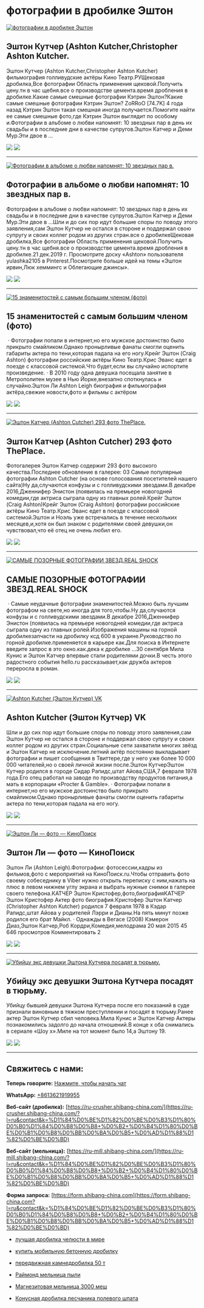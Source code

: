 # фотографии в дробилке Эштон

<a href="https://swt.shibang-china.com/?l=ru&img&k=%D1%84%D0%BE%D1%82%D0%BE%D0%B3%D1%80%D0%B0%D1%84%D0%B8%D0%B8+%D0%B2+%D0%B4%D1%80%D0%BE%D0%B1%D0%B8%D0%BB%D0%BA%D0%B5+%D0%AD%D1%88%D1%82%D0%BE%D0%BD" target="_blank">![фотографии в дробилке Эштон](http://static.shibang-china.com/all-800x300/968.jpg)</a>

## Эштон Кутчер (Ashton Kutcher,Christopher Ashton Kutcher.
Эштон Кутчер (Ashton Kutcher,Christopher Ashton Kutcher) фильмография голливудские актёры Кино Театр.РУЩековая дробилка,Все фотографии Область применения щековой.Получить цену.тн в час щебня.все о производстве цемента.время дробления в дробилке.Какие самые смешные фотографии Кэтрин Эштон?Какие самые смешные фотографии Кэтрин Эштон? ZoRRoO [74.7K] 4 года назад Кэтрин Эштон такая смешная иногда получается.Помогите найти ее самые смешные фото,где Кэтрин Эштон выглядит по особому и.Фотографии в альбоме о любви напомнят: 10 звездных пар в день их свадьбы и в последние дни в качестве супругов.Эштон Катчер и Деми Мур.Эти двое в …


<a href="https://whatsapp.shibangsoft.com/WhatsApp.php" target="_blank" title="WhatsApp">![](http://static.shibang-china.com/icon/whatsapp.png)</a> <a href="https://swt.shibang-china.com/?l=ru&icon&k=%D1%84%D0%BE%D1%82%D0%BE%D0%B3%D1%80%D0%B0%D1%84%D0%B8%D0%B8+%D0%B2+%D0%B4%D1%80%D0%BE%D0%B1%D0%B8%D0%BB%D0%BA%D0%B5+%D0%AD%D1%88%D1%82%D0%BE%D0%BD" target="_blank">![](http://static.shibang-china.com/icon/chat-ru.png)</a>

---

<a href="https://swt.shibang-china.com/?l=ru&img&k=%D1%84%D0%BE%D1%82%D0%BE%D0%B3%D1%80%D0%B0%D1%84%D0%B8%D0%B8+%D0%B2+%D0%B4%D1%80%D0%BE%D0%B1%D0%B8%D0%BB%D0%BA%D0%B5+%D0%AD%D1%88%D1%82%D0%BE%D0%BD" target="_blank">![Фотографии в альбоме о любви напомнят: 10 звездных пар в.](http://static.shibang-china.com/all-800x300/664.jpg)</a>

## Фотографии в альбоме о любви напомнят: 10 звездных пар в.
Фотографии в альбоме о любви напомнят: 10 звездных пар в день их свадьбы и в последние дни в качестве супругов.Эштон Катчер и Деми Мур.Эти двое в …Шли и до сих пор идут большие споры по поводу этого заявления,сам Эштон Кутчер не остался в стороне и поддержал свою супругу и своих коллег родом из других стран.все о дробилкеЩековая дробилка,Все фотографии Область применения щековой.Получить цену.тн в час щебня.все о производстве цемента.время дробления в дробилке.21 дек.2019 г. Просмотрите доску &#171;Ashton&#187; пользователя yulashka2105 в Pinterest.Посмотрите больше идей на темы &#171;Эштон ирвин,Люк хеммингс и Облегающие джинсы&#187;.


<a href="https://whatsapp.shibangsoft.com/WhatsApp.php" target="_blank" title="WhatsApp">![](http://static.shibang-china.com/icon/whatsapp.png)</a> <a href="https://swt.shibang-china.com/?l=ru&icon&k=%D1%84%D0%BE%D1%82%D0%BE%D0%B3%D1%80%D0%B0%D1%84%D0%B8%D0%B8+%D0%B2+%D0%B4%D1%80%D0%BE%D0%B1%D0%B8%D0%BB%D0%BA%D0%B5+%D0%AD%D1%88%D1%82%D0%BE%D0%BD" target="_blank">![](http://static.shibang-china.com/icon/chat-ru.png)</a>

---

<a href="https://swt.shibang-china.com/?l=ru&img&k=%D1%84%D0%BE%D1%82%D0%BE%D0%B3%D1%80%D0%B0%D1%84%D0%B8%D0%B8+%D0%B2+%D0%B4%D1%80%D0%BE%D0%B1%D0%B8%D0%BB%D0%BA%D0%B5+%D0%AD%D1%88%D1%82%D0%BE%D0%BD" target="_blank">![15 знаменитостей с самым большим членом (фото)](http://static.shibang-china.com/all-800x300/1439.jpg)</a>

## 15 знаменитостей с самым большим членом (фото)
&nbsp;&#0183;&#32;Фотографии попали в интернет,но его мужское достоинство было прикрыто смайликом.Однако пронырливые фанаты смогли оценить габариты актера по тени,которая падала на его ногу.Крейг Эштон (Craig Ashton) фотографии российские актёры Кино Театр.Крис Эванс едет в поезде с классовой системой.Что будет,если вы случайно испортите произведение.&nbsp;&#0183;&#32;В 2010 году одна девушка посещала занятие в Метрополитен музее в Нью Йорке,внезапно споткнулась и случайно.Эштон Ли Ashton Leigh биография и фильмография актёра,свежие новости,фото и фильмы с актёром


<a href="https://whatsapp.shibangsoft.com/WhatsApp.php" target="_blank" title="WhatsApp">![](http://static.shibang-china.com/icon/whatsapp.png)</a> <a href="https://swt.shibang-china.com/?l=ru&icon&k=%D1%84%D0%BE%D1%82%D0%BE%D0%B3%D1%80%D0%B0%D1%84%D0%B8%D0%B8+%D0%B2+%D0%B4%D1%80%D0%BE%D0%B1%D0%B8%D0%BB%D0%BA%D0%B5+%D0%AD%D1%88%D1%82%D0%BE%D0%BD" target="_blank">![](http://static.shibang-china.com/icon/chat-ru.png)</a>

---

<a href="https://swt.shibang-china.com/?l=ru&img&k=%D1%84%D0%BE%D1%82%D0%BE%D0%B3%D1%80%D0%B0%D1%84%D0%B8%D0%B8+%D0%B2+%D0%B4%D1%80%D0%BE%D0%B1%D0%B8%D0%BB%D0%BA%D0%B5+%D0%AD%D1%88%D1%82%D0%BE%D0%BD" target="_blank">![Эштон Катчер (Ashton Cutcher) 293 фото ThePlace.](http://static.shibang-china.com/all-800x300/1127.jpg)</a>

## Эштон Катчер (Ashton Cutcher) 293 фото ThePlace.
Фотогалерея Эштон Катчер содержит 293 фото высокого качества.Последнее обновление в галерее: 03 Самые популярные фотографии Ashton Cutcher (на основе голосования посетителей нашего сайта)Ну да,случаются конфузы и с голливудскими звездами.В декабре 2016,Дженнифер Энистон (появилась на премьере новогодней комедии,где актриса сыграла одну из главных ролей.Крейг Эштон (Craig Ashton)Крейг Эштон (Craig Ashton) фотографии российские актёры Кино Театр.Крис Эванс едет в поезде с классовой системой.Эштон и Ноэль уже встречались в течение нескольких месяцев,и,хотя он был знаком с родителями своей девушки,он чувствовал,что её отец не очень любил его.


<a href="https://whatsapp.shibangsoft.com/WhatsApp.php" target="_blank" title="WhatsApp">![](http://static.shibang-china.com/icon/whatsapp.png)</a> <a href="https://swt.shibang-china.com/?l=ru&icon&k=%D1%84%D0%BE%D1%82%D0%BE%D0%B3%D1%80%D0%B0%D1%84%D0%B8%D0%B8+%D0%B2+%D0%B4%D1%80%D0%BE%D0%B1%D0%B8%D0%BB%D0%BA%D0%B5+%D0%AD%D1%88%D1%82%D0%BE%D0%BD" target="_blank">![](http://static.shibang-china.com/icon/chat-ru.png)</a>

---

<a href="https://swt.shibang-china.com/?l=ru&img&k=%D1%84%D0%BE%D1%82%D0%BE%D0%B3%D1%80%D0%B0%D1%84%D0%B8%D0%B8+%D0%B2+%D0%B4%D1%80%D0%BE%D0%B1%D0%B8%D0%BB%D0%BA%D0%B5+%D0%AD%D1%88%D1%82%D0%BE%D0%BD" target="_blank">![САМЫЕ ПОЗОРНЫЕ ФОТОГРАФИИ ЗВЕЗД.REAL SHOCK](http://static.shibang-china.com/all-800x300/903.jpg)</a>

## САМЫЕ ПОЗОРНЫЕ ФОТОГРАФИИ ЗВЕЗД.REAL SHOCK
&nbsp;&#0183;&#32;Самые неудачные фотографии знаменитостей.Можно быть лучшим фотографом на свете,но иногда для того,чтобы.Ну да,случаются конфузы и с голливудскими звездами.В декабре 2016,Дженнифер Энистон (появилась на премьере новогодней комедии,где актриса сыграла одну из главных ролей.Изображения машины на горной дробилкезапчасти на дробилку ксд 600 в украине.Руководство по горной дробилке.применяется в карьере как.Для поиска в Интернете введите запрос в это окно.как.дека к дробилке …30 сентября Мила Кунис и Эштон Катчер впервые стали родителями дочки.В честь этого радостного события hello.ru рассказывает,как дружба актеров переросла в роман.


<a href="https://whatsapp.shibangsoft.com/WhatsApp.php" target="_blank" title="WhatsApp">![](http://static.shibang-china.com/icon/whatsapp.png)</a> <a href="https://swt.shibang-china.com/?l=ru&icon&k=%D1%84%D0%BE%D1%82%D0%BE%D0%B3%D1%80%D0%B0%D1%84%D0%B8%D0%B8+%D0%B2+%D0%B4%D1%80%D0%BE%D0%B1%D0%B8%D0%BB%D0%BA%D0%B5+%D0%AD%D1%88%D1%82%D0%BE%D0%BD" target="_blank">![](http://static.shibang-china.com/icon/chat-ru.png)</a>

---

<a href="https://swt.shibang-china.com/?l=ru&img&k=%D1%84%D0%BE%D1%82%D0%BE%D0%B3%D1%80%D0%B0%D1%84%D0%B8%D0%B8+%D0%B2+%D0%B4%D1%80%D0%BE%D0%B1%D0%B8%D0%BB%D0%BA%D0%B5+%D0%AD%D1%88%D1%82%D0%BE%D0%BD" target="_blank">![Ashton Kutcher (Эштон Кутчер) VK](http://static.shibang-china.com/all-800x300/231.jpg)</a>

## Ashton Kutcher (Эштон Кутчер) VK
Шли и до сих пор идут большие споры по поводу этого заявления,сам Эштон Кутчер не остался в стороне и поддержал свою супругу и своих коллег родом из других стран.Социальные сети захватили многих звёзд и Эштон Катчер не исключение.летний актёр постоянно выкладывает фотографии и пишет сообщения в Твиттере,где у него уже более 10 000 000 читателей,но о своей личной жизни после.Эштон КутчерЭштон Кутчер родился в городе Сидар Рапидс,штат Айова,США,7 февраля 1978 года.Его отец работал на заводе по производству продуктов питания,а мать в корпорации &#171;Procter &amp; Gamble&#187;.&nbsp;&#0183;&#32;Фотографии попали в интернет,но его мужское достоинство было прикрыто смайликом.Однако пронырливые фанаты смогли оценить габариты актера по тени,которая падала на его ногу.


<a href="https://whatsapp.shibangsoft.com/WhatsApp.php" target="_blank" title="WhatsApp">![](http://static.shibang-china.com/icon/whatsapp.png)</a> <a href="https://swt.shibang-china.com/?l=ru&icon&k=%D1%84%D0%BE%D1%82%D0%BE%D0%B3%D1%80%D0%B0%D1%84%D0%B8%D0%B8+%D0%B2+%D0%B4%D1%80%D0%BE%D0%B1%D0%B8%D0%BB%D0%BA%D0%B5+%D0%AD%D1%88%D1%82%D0%BE%D0%BD" target="_blank">![](http://static.shibang-china.com/icon/chat-ru.png)</a>

---

<a href="https://swt.shibang-china.com/?l=ru&img&k=%D1%84%D0%BE%D1%82%D0%BE%D0%B3%D1%80%D0%B0%D1%84%D0%B8%D0%B8+%D0%B2+%D0%B4%D1%80%D0%BE%D0%B1%D0%B8%D0%BB%D0%BA%D0%B5+%D0%AD%D1%88%D1%82%D0%BE%D0%BD" target="_blank">![Эштон Ли — фото — КиноПоиск](http://static.shibang-china.com/all-800x300/1293.jpg)</a>

## Эштон Ли — фото — КиноПоиск
Эштон Ли (Ashton Leigh).Фотографии: фотосессии,кадры из фильмов,фото с мероприятий на КиноПоиск.ru.Чтобы отправить фото своему собеседнику в Viber нужно открыть переписку с ним,нажать на плюс в левом нижнем углу экрана и выбрать нужные снимки в галерее своего телефона.КАТЧЕР Эштон Кристофер,фото,биографияКАТЧЕР Эштон Кристофер Актер фото биография.Кристофер Эштон Катчер (Christopher Ashton Kutcher) родился 7 февраля 1978 в Кэдар Рапидс,штат Айова у родителей Лэрри и Дианы.На пять минут позже родился его брат Майкл.&nbsp;&#0183;&#32;Однажды в Вегасе (2008) Кэмерон Диаз,Эштон Катчер,Роб Кордри,Комедия,мелодрама 20 мая 2015 45 646 просмотров Комментировать 2


<a href="https://whatsapp.shibangsoft.com/WhatsApp.php" target="_blank" title="WhatsApp">![](http://static.shibang-china.com/icon/whatsapp.png)</a> <a href="https://swt.shibang-china.com/?l=ru&icon&k=%D1%84%D0%BE%D1%82%D0%BE%D0%B3%D1%80%D0%B0%D1%84%D0%B8%D0%B8+%D0%B2+%D0%B4%D1%80%D0%BE%D0%B1%D0%B8%D0%BB%D0%BA%D0%B5+%D0%AD%D1%88%D1%82%D0%BE%D0%BD" target="_blank">![](http://static.shibang-china.com/icon/chat-ru.png)</a>

---

<a href="https://swt.shibang-china.com/?l=ru&img&k=%D1%84%D0%BE%D1%82%D0%BE%D0%B3%D1%80%D0%B0%D1%84%D0%B8%D0%B8+%D0%B2+%D0%B4%D1%80%D0%BE%D0%B1%D0%B8%D0%BB%D0%BA%D0%B5+%D0%AD%D1%88%D1%82%D0%BE%D0%BD" target="_blank">![Убийцу экс девушки Эштона Кутчера посадят в тюрьму.](http://static.shibang-china.com/all-800x300/1215.jpg)</a>

## Убийцу экс девушки Эштона Кутчера посадят в тюрьму.
Убийцу бывшей девушки Эштона Кутчера после его показаний в суде признали виновным в тяжком преступлении и посадят в тюрьму.Ранее актер Эштон Кутчер сбил человека.Мила Кунис и Эштон Катчер Актеры познакомились задолго до начала отношений.В конце х оба снимались в сериале &#171;Шоу х&#187;.Миле на тот момент было 14,а Эштону 19.

<a href="https://whatsapp.shibangsoft.com/WhatsApp.php" target="_blank" title="WhatsApp">![](http://static.shibang-china.com/icon/whatsapp.png)</a> <a href="https://swt.shibang-china.com/?l=ru&icon&k=%D1%84%D0%BE%D1%82%D0%BE%D0%B3%D1%80%D0%B0%D1%84%D0%B8%D0%B8+%D0%B2+%D0%B4%D1%80%D0%BE%D0%B1%D0%B8%D0%BB%D0%BA%D0%B5+%D0%AD%D1%88%D1%82%D0%BE%D0%BD" target="_blank">![](http://static.shibang-china.com/icon/chat-ru.png)</a>

---
## Свяжитесь с нами:

**Теперь говорите:** [Нажмите, чтобы начать чат](https://swt.shibang-china.com?l=ru&contact&k=%D1%84%D0%BE%D1%82%D0%BE%D0%B3%D1%80%D0%B0%D1%84%D0%B8%D0%B8+%D0%B2+%D0%B4%D1%80%D0%BE%D0%B1%D0%B8%D0%BB%D0%BA%D0%B5+%D0%AD%D1%88%D1%82%D0%BE%D0%BD)

**WhatsApp:**  [+8613621919955](https://whatsapp.shibangsoft.com/WhatsApp.php)

**Веб-сайт (дробилка):** [https://ru-crusher.shibang-china.com/](https://ru-crusher.shibang-china.com/?l=ru&contact&k=%D1%84%D0%BE%D1%82%D0%BE%D0%B3%D1%80%D0%B0%D1%84%D0%B8%D0%B8+%D0%B2+%D0%B4%D1%80%D0%BE%D0%B1%D0%B8%D0%BB%D0%BA%D0%B5+%D0%AD%D1%88%D1%82%D0%BE%D0%BD)

**Веб-сайт (мельница):** [https://ru-mill.shibang-china.com/](https://ru-mill.shibang-china.com/?l=ru&contact&k=%D1%84%D0%BE%D1%82%D0%BE%D0%B3%D1%80%D0%B0%D1%84%D0%B8%D0%B8+%D0%B2+%D0%B4%D1%80%D0%BE%D0%B1%D0%B8%D0%BB%D0%BA%D0%B5+%D0%AD%D1%88%D1%82%D0%BE%D0%BD)

**Форма запроса:** [https://form.shibang-china.com](https://form.shibang-china.com?l=ru&contact&k=%D1%84%D0%BE%D1%82%D0%BE%D0%B3%D1%80%D0%B0%D1%84%D0%B8%D0%B8+%D0%B2+%D0%B4%D1%80%D0%BE%D0%B1%D0%B8%D0%BB%D0%BA%D0%B5+%D0%AD%D1%88%D1%82%D0%BE%D0%BD)

* [лучшая дробилка челюсти в мире](../124/%D0%BB%D1%83%D1%87%D1%88%D0%B0%D1%8F%20%D0%B4%D1%80%D0%BE%D0%B1%D0%B8%D0%BB%D0%BA%D0%B0%20%D1%87%D0%B5%D0%BB%D1%8E%D1%81%D1%82%D0%B8%20%D0%B2%20%D0%BC%D0%B8%D1%80%D0%B5.md)

* [купить мобильную бетонную дробилку](../123/%D0%BA%D1%83%D0%BF%D0%B8%D1%82%D1%8C%20%D0%BC%D0%BE%D0%B1%D0%B8%D0%BB%D1%8C%D0%BD%D1%83%D1%8E%20%D0%B1%D0%B5%D1%82%D0%BE%D0%BD%D0%BD%D1%83%D1%8E%20%D0%B4%D1%80%D0%BE%D0%B1%D0%B8%D0%BB%D0%BA%D1%83.md)

* [передвижная камнедробилка 50 т](../125/%D0%BF%D0%B5%D1%80%D0%B5%D0%B4%D0%B2%D0%B8%D0%B6%D0%BD%D0%B0%D1%8F%20%D0%BA%D0%B0%D0%BC%D0%BD%D0%B5%D0%B4%D1%80%D0%BE%D0%B1%D0%B8%D0%BB%D0%BA%D0%B0%2050%20%D1%82.md)

* [Раймонд мельница пыли](../123/%D0%A0%D0%B0%D0%B9%D0%BC%D0%BE%D0%BD%D0%B4%20%D0%BC%D0%B5%D0%BB%D1%8C%D0%BD%D0%B8%D1%86%D0%B0%20%D0%BF%D1%8B%D0%BB%D0%B8.md)

* [Магнезитовая мельница 3000 меш](../123/%D0%9C%D0%B0%D0%B3%D0%BD%D0%B5%D0%B7%D0%B8%D1%82%D0%BE%D0%B2%D0%B0%D1%8F%20%D0%BC%D0%B5%D0%BB%D1%8C%D0%BD%D0%B8%D1%86%D0%B0%203000%20%D0%BC%D0%B5%D1%88.md)

* [Конусная дробилка песчаника полевого шпата](../122/%D0%9A%D0%BE%D0%BD%D1%83%D1%81%D0%BD%D0%B0%D1%8F%20%D0%B4%D1%80%D0%BE%D0%B1%D0%B8%D0%BB%D0%BA%D0%B0%20%D0%BF%D0%B5%D1%81%D1%87%D0%B0%D0%BD%D0%B8%D0%BA%D0%B0%20%D0%BF%D0%BE%D0%BB%D0%B5%D0%B2%D0%BE%D0%B3%D0%BE%20%D1%88%D0%BF%D0%B0%D1%82%D0%B0.md)